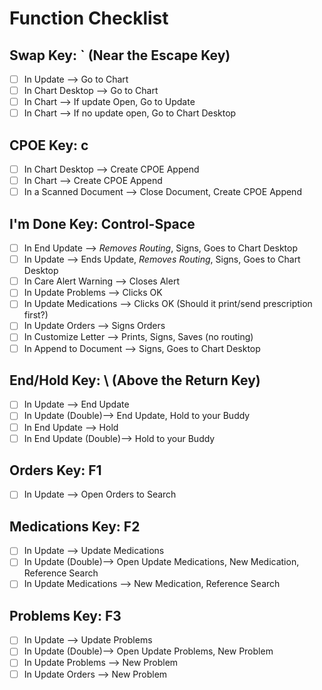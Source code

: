 # Function Checklist

## Swap Key: **`** (Near the Escape Key)

- [ ] In Update --> Go to Chart
- [ ] In Chart Desktop --> Go to Chart
- [ ] In Chart --> If update Open, Go to Update
- [ ] In Chart --> If no update open, Go to Chart Desktop

## CPOE Key: **c**

- [ ] In Chart Desktop --> Create CPOE Append
- [ ] In Chart --> Create CPOE Append
- [ ] In a Scanned Document --> Close Document, Create CPOE Append

## I'm Done Key: **Control-Space**

- [ ] In End Update --> *Removes Routing*, Signs, Goes to Chart Desktop
- [ ] In Update --> Ends Update, *Removes Routing*, Signs, Goes to Chart Desktop
- [ ] In Care Alert Warning --> Closes Alert
- [ ] In Update Problems --> Clicks OK
- [ ] In Update Medications --> Clicks OK (Should it print/send prescription first?)
- [ ] In Update Orders --> Signs Orders
- [ ] In Customize Letter --> Prints, Signs, Saves (no routing)
- [ ] In Append to Document --> Signs, Goes to Chart Desktop

## End/Hold Key: **\\** (Above the Return Key)

- [ ] In Update --> End Update
- [ ] In Update (Double)-->  End Update, Hold to your Buddy
- [ ] In End Update --> Hold
- [ ] In End Update (Double)--> Hold to your Buddy

## Orders Key: **F1**

- [ ] In Update --> Open Orders to Search

## Medications Key: **F2**

- [ ] In Update --> Update Medications
- [ ] In Update (Double)--> Open Update Medications, New Medication, Reference Search
- [ ] In Update Medications --> New Medication, Reference Search

## Problems Key: **F3**

- [ ] In Update --> Update Problems
- [ ] In Update (Double)--> Open Update Problems, New Problem
- [ ] In Update Problems --> New Problem
- [ ] In Update Orders --> New Problem

